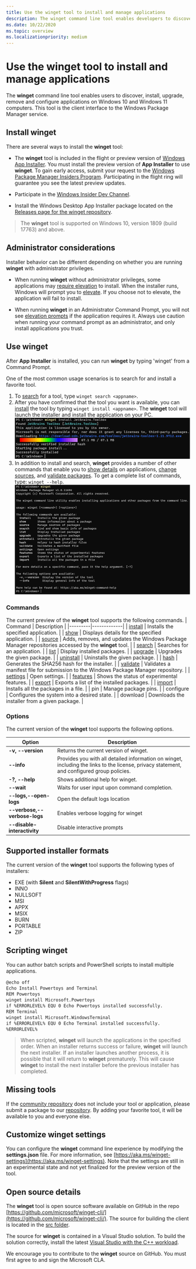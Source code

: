 ```yaml
---
title: Use the winget tool to install and manage applications
description: The winget command line tool enables developers to discover, install, upgrade, remove and configure applications on Windows 10 computers.
ms.date: 10/22/2020
ms.topic: overview
ms.localizationpriority: medium
---
```


# Use the winget tool to install and manage applications

The **winget** command line tool enables users to discover, install, upgrade, remove and configure applications on Windows 10 and Windows 11 computers. This tool is the client interface to the Windows Package Manager service.

## Install winget

There are several ways to install the **winget** tool:

* The **winget** tool is included in the flight or preview version of [Windows App Installer](https://apps.microsoft.com/detail/9nblggh4nns1?ocid=9nblggh4nns1_ORSEARCH_Bing&rtc=1&activetab=pivot:overviewtab). You must install the preview version of **App Installer** to use **winget**. To gain early access, submit your request to the [Windows Package Manager Insiders Program](https://aka.ms/AppInstaller_InsiderProgram). Participating in the flight ring will guarantee you see the latest preview updates.

* Participate in the [Windows Insider Dev Channel](https://insider.windows.com/understand-flighting).

* Install the Windows Desktop App Installer package located on the [Releases page for the winget repository](https://github.com/microsoft/winget-cli/releases).

> The **winget** tool is supported on Windows 10, version 1809 (build 17763) and above.

## Administrator considerations

Installer behavior can be different depending on whether you are running **winget** with administrator privileges.

* When running **winget** without administrator privileges, some applications may [require elevation](https://docs.microsoft.com/windows/security/identity-protection/user-account-control/how-user-account-control-works) to install. When the installer runs, Windows will prompt you to [elevate](https://docs.microsoft.com/windows/security/identity-protection/user-account-control/how-user-account-control-works). If you choose not to elevate, the application will fail to install.

* When running **winget** in an Administrator Command Prompt, you will not see [elevation prompts](https://docs.microsoft.com/windows/security/identity-protection/user-account-control/how-user-account-control-works) if the application requires it. Always use caution when running your command prompt as an administrator, and only install applications you trust.

## Use winget

After **App Installer** is installed, you can run **winget** by typing 'winget' from a Command Prompt.

One of the most common usage scenarios is to search for and install a favorite tool.

1. To [search](search.md) for a tool, type `winget search <appname>`.
2. After you have confirmed that the tool you want is available, you can [install](install.md) the tool by typing `winget install <appname>`. The **winget** tool will launch the installer and install the application on your PC.
    ![winget commandline](images/install.png)
3. In addition to install and search, **winget** provides a number of other commands that enable you to [show details](show.md) on applications, [change sources](source.md), and [validate packages](validate.md). To get a complete list of commands, type: `winget --help`.
    ![winget help](images/help.png)

### Commands

The current preview of the **winget** tool supports the following commands.
| Command | Description |
|---------|-------------|
| [install](install.md) | Installs the specified application. |
| [show](show.md) | Displays details for the specified application. |
| [source](source.md) | Adds, removes, and updates the Windows Package Manager repositories accessed by the **winget** tool. |
| [search](search.md) | Searches for an application. |
| [list](list.md) | Display installed packages. |
| [upgrade](upgrade.md) |  Upgrades the given package. |
| [uninstall](uninstall.md) | Uninstalls the given package. |
| [hash](hash.md) | Generates the SHA256 hash for the installer. |
| [validate](validate.md) | Validates a manifest file for submission to the Windows Package Manager repository. |
| [settings](settings.md) | Open settings. |
| [features](features.md) | Shows the status of experimental features. |
| [export](export.md) | Exports a list of the installed packages. |
| [import](import.md) | Installs all the packages in a file. |
| pin | Manage package pins. |
| configure | Configures the system into a desired state. |
| download | Downloads the installer from a given package. |

### Options

The current version of the **winget** tool supports the following options.

| Option | Description |
|--------------|-------------|
| **-v, --version** | Returns the current version of winget. |
| **--info** |  Provides you with all detailed information on winget, including the links to the license, privacy statement, and configured group policies. |
| **-?, --help** |  Shows additional help for winget. |
| **--wait** | Waits for user input upon command completion. |
| **--logs,--open-logs** | Open the default logs location |
| **--verbose,--verbose-logs** | Enables verbose logging for winget |
| **--disable-interactivity** | Disable interactive prompts |

## Supported installer formats

The current version of the **winget** tool supports the following types of installers:

* EXE (with **Silent** and **SilentWithProgress** flags)
* INNO
* NULLSOFT
* MSI
* APPX
* MSIX
* BURN
* PORTABLE
* ZIP

## Scripting winget

You can author batch scripts and PowerShell scripts to install multiple applications.

```CMD
@echo off
Echo Install Powertoys and Terminal
REM Powertoys
winget install Microsoft.Powertoys
if %ERRORLEVEL% EQU 0 Echo Powertoys installed successfully.
REM Terminal
winget install Microsoft.WindowsTerminal
if %ERRORLEVEL% EQU 0 Echo Terminal installed successfully. %ERRORLEVEL%
```

> When scripted, **winget** will launch the applications in the specified order. When an installer returns success or failure, **winget** will launch the next installer. If an installer launches another process, it is possible that it will return to **winget** prematurely. This will cause **winget** to install the next installer before the previous installer has completed.

## Missing tools

If the [community repository](../package/repository.md) does not include your tool or application, please submit a package to our [repository](https://github.com/microsoft/winget-pkgs). By adding your favorite tool, it will be available to you and everyone else.

## Customize winget settings

You can configure the **winget** command line experience by modifying the **settings.json** file. For more information, see [https://aka.ms/winget-settings](https://aka.ms/winget-settings). Note that the settings are still in an experimental state and not yet finalized for the preview version of the tool.

## Open source details

The **winget** tool is open source software available on GitHub in the repo [https://github.com/microsoft/winget-cli/](https://github.com/microsoft/winget-cli/). The source for building the client is located in the [src folder](https://github.com/microsoft/winget-cli/tree/master/src).

The source for **winget** is contained in a Visual Studio solution. To build the solution correctly, install the latest [Visual Studio with the C++ workload](https://visualstudio.microsoft.com/downloads/).

We encourage you to contribute to the **winget** source on GitHub. You must first agree to and sign the Microsoft CLA.
